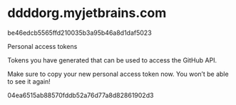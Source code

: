 # ddddorg.myjetbrains.com

be46edcb5565ffd210035b3a95b46a8d1daf5023

Personal access tokens
 
Tokens you have generated that can be used to access the GitHub API.

Make sure to copy your new personal access token now. You won’t be able to see it again!

 04ea6515ab88570fddb52a76d77a8d82861902d3 

